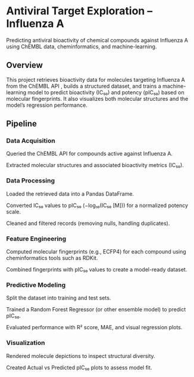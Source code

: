 # Antiviral Target Exploration – Influenza A

Predicting antiviral bioactivity of chemical compounds against Influenza A using ChEMBL data, cheminformatics, and machine-learning.

## Overview

This project retrieves bioactivity data for molecules targeting Influenza A from the ChEMBL API
, builds a structured dataset, and trains a machine-learning model to predict bioactivity (IC₅₀) and potency (pIC₅₀) based on molecular fingerprints.
It also visualizes both molecular structures and the model’s regression performance.

## Pipeline
### Data Acquisition

Queried the ChEMBL API for compounds active against Influenza A.

Extracted molecular structures and associated bioactivity metrics (IC₅₀).

### Data Processing

Loaded the retrieved data into a Pandas DataFrame.

Converted IC₅₀ values to pIC₅₀ (−log₁₀(IC₅₀ [M])) for a normalized potency scale.

Cleaned and filtered records (removing nulls, handling duplicates).

### Feature Engineering

Computed molecular fingerprints (e.g., ECFP4) for each compound using cheminformatics tools such as RDKit.

Combined fingerprints with pIC₅₀ values to create a model-ready dataset.

### Predictive Modeling

Split the dataset into training and test sets.

Trained a Random Forest Regressor (or other ensemble model) to predict pIC₅₀.

Evaluated performance with R² score, MAE, and visual regression plots.

### Visualization

Rendered molecule depictions to inspect structural diversity.

Created Actual vs Predicted pIC₅₀ plots to assess model fit.
